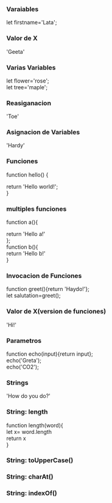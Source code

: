 <h3> Varaiables </h3>
<p>
  let firstname='Lata';
</p>
<h3>Valor de X</h3>
<p>
  'Geeta'
</p>
<h3> Varias Variables </h3>
<p>
let flower='rose';<br />
let tree='maple';
 </p>
<h3> Reasiganacion </h3>
<p>
'Toe'<br />
   </p>
<h3> Asignacion de Variables </h3>
<p>
'Hardy'<br />
   </p>
<h3> Funciones </h3>
<p>
function hello() {<br />

return 'Hello world!';<br />
}   
</p>
<h3> multiples funciones </h3>
<p>
function a(){<br />
 </p>
return 'Hello a!'<br />
};<br />
function b(){<br />
return 'Hello b!'<br />
}<br />
   </p>
<h3>Invocacion de Funciones</h3>
<p>
function greet(){return 'Haydo!'};<br />
let salutation=greet();<br />
   </p>
<h3> Valor de X(version de funciones) </h3>
<p>
  'Hi!'<br />
</p>
<h3> Parametros </h3>
<p>
function echo(input){return input};<br />
echo('Greta');<br />
echo('CO2');<br />
</p>  
<h3> Strings </h3>
<p>
'How do you do?'<br />
 </p>   
<h3>String: length </h3>
<p>
function length(word){<br />
let x= word.length<br />
return x<br />
}<br />
</p>  
<h3>String: toUpperCase() </h3>
<p>

</p>  
<h3>String: charAt() </h3>
<p>

</p>  
<h3>String: indexOf() </h3>
<p>

</p>  
